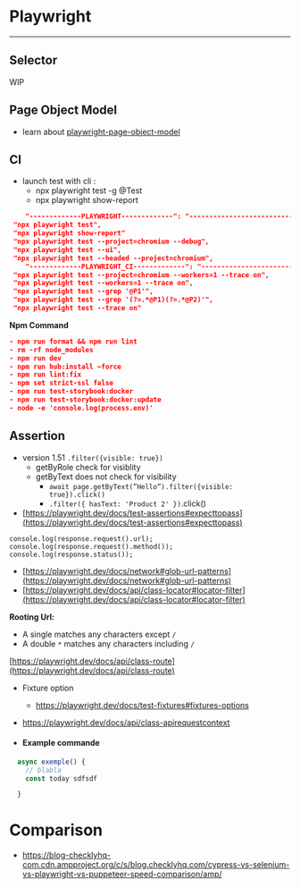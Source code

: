 # Playwright

---

## Selector

WIP

## Page Object Model

- learn about [playwright-page-object-model](https://www.lambdatest.com/learning-hub/playwright-page-object-model)

## CI

- launch test with cli :
  - npx playwright test -g @Test
  - npx playwright show-report

```json
    "-------------PLAYWRIGHT-------------": "----------------------------------------------",
 "npx playwright test",
 "npx playwright show-report"
 "npx playwright test --project=chromium --debug",
 "npx playwright test --ui",
 "npx playwright test --headed --project=chromium",
    "-------------PLAYWRIGHT_CI-------------": "----------------------------------------------",
 "npx playwright test --project=chromium --workers=1 --trace on",
 "npx playwright test --workers=1 --trace on",
 "npx playwright test --grep '@P1'",
 "npx playwright test --grep '(?=.*@P1)(?=.*@P2)'",
 "npx playwright test --trace on"
```
**Npm Command**
``` json
- npm run format && npm run lint
- rm -rf node_modules
- npm run dev
- npm run hub:install —force
- npm run lint:fix
- npm set strict-ssl false
- npm run test-storybook:docker
- npm run test-storybook:docker:update
- node -e 'console.log(process.env)'
```
## Assertion

- version 1.51 `.filter({visible: true})`
  - getByRole check for visiblity
  - getByText does not check for visibility
    - `await page.getByText(”Hello”).filter({visible: true}).click()`
    - `.filter({ hasText: 'Product 2' })`.click()
- [https://playwright.dev/docs/test-assertions#expecttopass](https://playwright.dev/docs/test-assertions#expecttopass)

```tsx
console.log(response.request().url);
console.log(response.request().method());
console.log(response.status());
```

- [https://playwright.dev/docs/network#glob-url-patterns](https://playwright.dev/docs/network#glob-url-patterns)
- [https://playwright.dev/docs/api/class-locator#locator-filter](https://playwright.dev/docs/api/class-locator#locator-filter)

**Rooting Url:**

- A single matches any characters except `/`
- A double `*` matches any characters including `/`

[https://playwright.dev/docs/api/class-route](https://playwright.dev/docs/api/class-route)

- Fixture option
  - https://playwright.dev/docs/test-fixtures#fixtures-options
- https://playwright.dev/docs/api/class-apirequestcontext

- #### **Example commande**

```jsx
  async exemple() {
    // blabla
    const today sdfsdf

  }
```

# Comparison
- https://blog-checklyhq-com.cdn.ampproject.org/c/s/blog.checklyhq.com/cypress-vs-selenium-vs-playwright-vs-puppeteer-speed-comparison/amp/